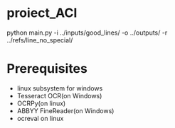 # proiect_ACI
python main.py -i ../inputs/good_lines/ -o ../outputs/ -r ../refs/line_no_special/

# Prerequisites
- linux subsystem for windows
- Tesseract OCR(on Windows)
- OCRPy(on linux)
- ABBYY FineReader(on Windows)
- ocreval on linux
